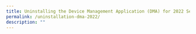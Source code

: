 ```yaml
---
title: Uninstalling the Device Management Application (DMA) for 2022 Sec 4 Cohort
permalink: /uninstallation-dma-2022/
description: ""
---
```

